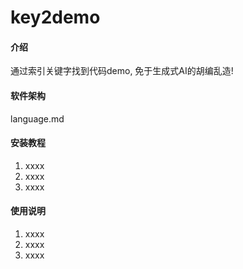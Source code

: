 # key2demo

#### 介绍
通过索引关键字找到代码demo, 免于生成式AI的胡编乱造!

#### 软件架构
language.md


#### 安装教程

1.  xxxx
2.  xxxx
3.  xxxx

#### 使用说明

1.  xxxx
2.  xxxx
3.  xxxx

